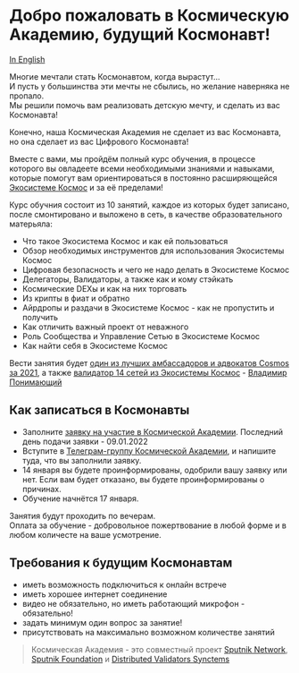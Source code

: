 # Добро пожаловать в Космическую Академию, будущий Космонавт!

[In English](https://github.com/Cosmic-Academy/about/blob/main/README.md)

Многие мечтали стать Космонавтом, когда вырастут... <br />
И пусть у большинства эти мечты не сбылись, но желание наверняка не пропало. <br />
Мы решили помочь вам реализовать детскую мечту, и сделать из вас Космонавта! <br />

Конечно, наша Космическая Академия не сделает из вас Космонавта, но она сделает из вас Цифрового Космонавта! <br />

Вместе с вами, мы пройдём полный курс обучения, в процессе которого вы овладеете всеми необходимыми знаниями и навыками, которые помогут вам ориентироваться в постоянно расширяющейся [Экосистеме Космос](https://cosmos.network/ecosystem) и за её пределами! <br />

Курс обучния состоит из 10 занятий, каждое из которых будет записано, после смонтировано и выложено в сеть, в качестве образовательного матерьяла: <br />
- Что такое Экосистема Космос и как ей пользоваться
- Обзор необходимых инструментов для использования Экосистемы Космос
- Цифровая безопасность и чего не надо делать в Экосистеме Космос
- Делегаторы, Валидаторы, а также как и кому стэйкать
- Космические DEXы и как на них торговать
- Из крипты в фиат и обратно
- Айрдропы и раздачи в Экосистеме Космос - как не пропустить и получить
- Как отличить важный проект от неважного
- Роль Сообщества и Управление Сетью в Экосистеме Космос
- Как найти себя в Экосистеме Космос

Вести занятия будет [один из лучших амбассадоров и адвокатов Cosmos за 2021](https://twitter.com/adriana_kalpa/status/1475450339663007746), а также [валидатор 14 сетей из Экосистемы Космос](https://posthuman.digital/#networks) - [Владимир Понимающий](https://twitter.com/ponimajushij) <br />

## Как записаться в Космонавты

- Заполните [заявку на участие в Космической Академии](https://forms.gle/eoaqDHGZkTwz1wicA). Последний день подачи заявки - 09.01.2022 <br />
- Вступите в [Телеграм-группу Космической Академии](https://t.me/+hCsa9gWQoWJkZTZi), и напишите туда, что вы заполнили заявку. <br />
- 14 января вы будете проинформированы, одобрили вашу заявку или нет. Если вам будет отказано, вы будете проинформированы о причинах. <br />
- Обучение начнётся 17 января. <br />

Занятия будут проходить по вечерам. <br />
Оплата за обучение - добровольное пожертвование в любой форме и в любом количесте на ваше усмотрение. <br />

## Требования к будущим Космонавтам 
- иметь возможность подключиться к онлайн встрече
- иметь хорошее интернет соединение
- видео не обязательно, но иметь работающий микрофон - обязательно!
- задать минимум один вопрос за занятие!
- присутствовать на максимально возможном количестве занятий <br />

> Космическая Академия - это совместный проект [Sputnik Network](https://github.com/SputnikNetwork/All-about-Sputnik), [Sputnik Foundation](https://github.com/Sputnik-Foundation/About-Sputnik-Foundation) и [Distributed Validators Synctems](https://validators.network/)
